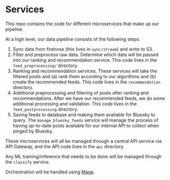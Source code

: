 # Services

This repo contains the code for different microservices that make up our pipeline.

At a high level, our data pipeline consists of the following steps:
1. Sync data from firehose (this lives in `sync/stream`) and write to S3.
2. Filter and preprocess raw data. Determine which data will be passed into
our ranking and recommendation service. This code lives in the `feed_preprocessing/` directory.
3. Ranking and recommendation services. These services will take the filtered posts and (a) rank them according to our algorithms and (b) create the recommended feeds. This code lives in the `recommendation` directory.
4. Additional preprocessing and filtering of posts after ranking and recommendations. After we have our recommended feeds, we do some additional processing and validation. This code lives in the `feed_postprocessing` directory.
5. Saving feeds to database and making them available for Bluesky to query. The `manage_bluesky_feeds` service will manage the process of having up-to-date posts available for our internal API to collect when pinged by
Bluesky.

These microservices will all be managed through a central API service via API Gateway, and the API code lives in the `api` directory.

Any ML training/inference that needs to be done will be managed through the `classify` service.

Orchestration will be handled using [Mage](https://docs.mage.ai/introduction/overview).